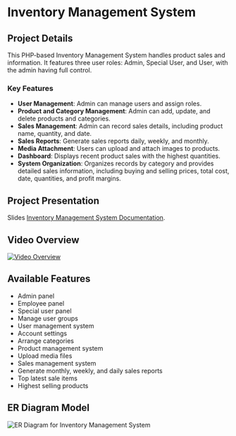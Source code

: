 # Inventory Management System

## Project Details
This PHP-based Inventory Management System handles product sales and information. It features three user roles: Admin, Special User, and User, with the admin having full control.

### Key Features
- **User Management**: Admin can manage users and assign roles.
- **Product and Category Management**: Admin can add, update, and delete products and categories.
- **Sales Management**: Admin can record sales details, including product name, quantity, and date.
- **Sales Reports**: Generate sales reports daily, weekly, and monthly.
- **Media Attachment**: Users can upload and attach images to products.
- **Dashboard**: Displays recent product sales with the highest quantities.
- **System Organization**: Organizes records by category and provides detailed sales information, including buying and selling prices, total cost, date, quantities, and profit margins.

## Project Presentation
Slides [Inventory Management System Documentation](https://gamma.app/docs/Inventory-Management-System-ssv9pivp27zr3fc).

## Video Overview
[![Video Overview](https://img.youtube.com/vi/YOUR_YOUTUBE_VIDEO_ID/0.jpg)](https://www.youtube.com/watch?v=YOUR_YOUTUBE_VIDEO_ID)

## Available Features
- Admin panel
- Employee panel
- Special user panel
- Manage user groups
- User management system
- Account settings
- Arrange categories
- Product management system
- Upload media files
- Sales management system
- Generate monthly, weekly, and daily sales reports
- Top latest sale items
- Highest selling products

## ER Diagram Model
![ER Diagram for Inventory Management System](https://postimg.cc/zVxYBMmY)
